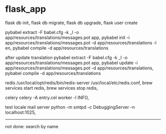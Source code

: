 # flask_app


flask db init,
flask db migrate,
flask db upgrade,
flask user create <mail> <password>

pybabel extract -F babel.cfg -k _l -o app/resources/translations/messages.pot app,
pybabel init -i app/resources/translations/messages.pot -d app/resources/translations -l en,
pybabel compile -d app/resources/translations

after update translation
pybabel extract -F babel.cfg -k _l -o app/resources/translations/messages.pot app,
pybabel update -i app/resources/translations/messages.pot -d app/resources/translations,
pybabel compile -d app/resources/translations

redis
/usr/local/opt/redis/bin/redis-server /usr/local/etc/redis.conf,
brew services start redis,
brew services stop redis,

celery
celery -A entry.cel worker -l INFO,

test locale mail server
python -m smtpd -c DebuggingServer -n localhost:1025,

-------------------------
not done: search by name